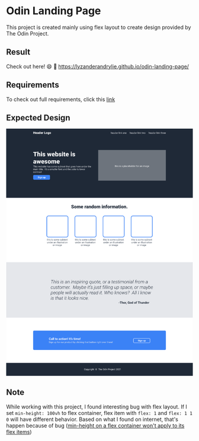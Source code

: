 # Odin Landing Page

This project is created mainly using flex layout to create design provided by The Odin Project.  

## Result

Check out here! :smile:
:link: <https://lyzanderandrylie.github.io/odin-landing-page/>

## Requirements

To check out full requirements, click this [link](https://www.theodinproject.com/lessons/foundations-landing-page "Project: Landing Page")  

## Expected Design

![Full Design](./design/full-design.png)  

## Note

While working with this project, I found interesting bug with flex layout. If I set `min-height: 100vh` to  flex container, flex item with `flex: 1` and `flex: 1 1 0` will have different behavior. Based on what I found on internet, that's happen because of bug ([min-height on a flex container won't apply to its flex items](https://github.com/philipwalton/flexbugs#flexbug-3))
